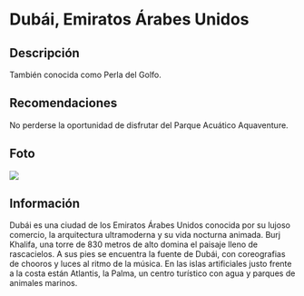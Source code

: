 # Dubái, Emiratos Árabes Unidos

## Descripción
También conocida como Perla del Golfo.

## Recomendaciones
No perderse la oportunidad de disfrutar del Parque Acuático Aquaventure.

## Foto
![](https://content.r9cdn.net/rimg/dimg/9c/5d/375edbe5-city-6080-1634b258bcf.jpg?width=1366&height=768&xhint=1502&yhint=989&crop=true)

## Información
Dubái es una ciudad de los Emiratos Árabes Unidos conocida por su lujoso comercio, la arquitectura ultramoderna y su vida nocturna animada. Burj Khalifa, una torre de 830 metros de alto domina el paisaje lleno de rascacielos. A sus pies se encuentra la fuente de Dubái, con coreografias de chooros y luces al ritmo de la música. En las islas artificiales justo frente a la costa están Atlantis, la Palma, un centro turístico con agua y parques de animales marinos.

